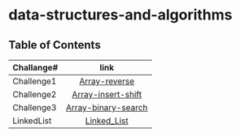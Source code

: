 # data-structures-and-algorithms

## Table of Contents

| **Challange#** |                         **link**                          |
| -------------- | :-------------------------------------------------------: |
| Challenge1     |    [Array-reverse](./Challenge_1/Challenge1_README.md)    |
| Challenge2     | [Array-insert-shift](./Challenge_2/Challenge2_README.md)  |
| Challenge3     | [Array-binary-search](./Challenge_3/Challenge3_README.md) |
| LinkedList     |         [Linked_List](./Linked-List/LL_README.md)         |
